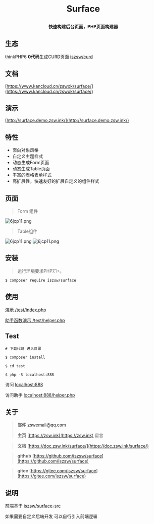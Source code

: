 <h1 align="center" style="margin: 30px 0 30px; font-weight: bold;">Surface</h1>
<h4 align="center">快速构建后台页面，PHP页面构建器</h4>

## 生态

thinkPHP6 **0代码**生成CURD页面 [iszsw/curd](https://gitee.com/iszsw/curd)

## 文档
[https://www.kancloud.cn/zswok/surface/](https://www.kancloud.cn/zswok/surface/)


## 演示

[http://surface.demo.zsw.ink/](http://surface.demo.zsw.ink/)

## 特性

- 面向对象风格
- 自定义主题样式
- 动态生成Form页面
- 动态生成Table页面
- 丰富的表格表单样式
- 高扩展性，快速友好的扩展自定义的组件样式

## 页面

> Form 组件

![6jcp11.png](https://z3.ax1x.com/2021/03/26/6jcp11.png)

> Table组件

![6jcp11.png](https://z3.ax1x.com/2021/03/26/6jcSpR.png)
![6jcp11.png](https://z3.ax1x.com/2021/03/26/6jc96x.png)


## 安装

> 运行环境要求PHP7.1+。

```shell
$ composer require iszsw/surface
```

## 使用

[演示 /test/index.php](/test/index.php) 

[助手函数演示 /test/helper.php](/test/helper.php) 


## Test

```shell
# 下载代码 进入目录

$ composer install

$ cd test

$ php -S localhost:888
```

访问
[localhost:888](http://localhost:888) 

访问助手
[localhost:888/helper.php](http://localhost:888/helper.php) 

## 关于

> **邮件** zswemail@qq.com
>
> **主页**  [https://zsw.ink](https://zsw.ink) 留言

> **文档**  [https://doc.zsw.ink/surface/](https://doc.zsw.ink/surface/) 

> **github**  [https://github.com/iszsw/surface](https://github.com/iszsw/surface)

> **gitee**  [https://gitee.com/iszsw/surface](https://gitee.com/iszsw/surface)


## 说明

前端基于 [iszsw/surface-src](https://gitee.com/iszsw/surface-src) 

如果需要自定义后端开发 可以自行引入前端逻辑
